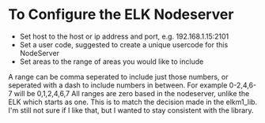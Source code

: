 
# To Configure the ELK Nodeserver

- Set host to the host or ip address and port, e.g. 192.168.1.15:2101
- Set a user code, suggested to create a unique usercode for this NodeServer
- Set areas to the range of areas you would like to include

A range can be comma seperated to include just those numbers, or seperated with a dash to include numbers in between.  For example 0-2,4,6-7 will be 0,1,2,4,6,7
All ranges are zero based in the nodeserver, unlike the ELK which starts as one.  This is to match the decision made in the elkm1_lib.  I'm still not sure if I like that, but I wanted to stay consistent with the library.

